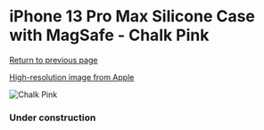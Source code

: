 # iPhone 13 Pro Max Silicone Case with MagSafe - Chalk Pink

[Return to previous page](/iphone_13)

[High-resolution image from Apple](https://store.storeimages.cdn-apple.com/8756/as-images.apple.com/is/MM2R3?wid=4500&hei=4500&fmt=png)

<div style="width: 384px"><img src="/everypreview/MM2R3.png" alt="Chalk Pink"></div>

### Under construction
